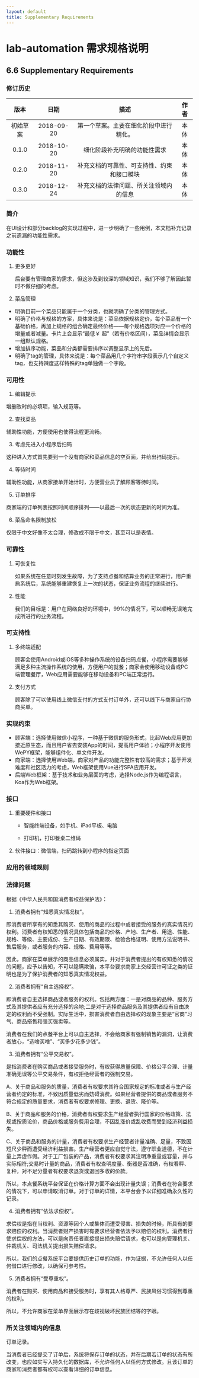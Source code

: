 ```yaml
---
layout: default
title: Supplementary Requirements
---
```

# lab-automation 需求规格说明

## 6.6 Supplementary Requirements

### 修订历史
|  版本  |     日期     |         描述          |  作者  |
| :--: | :--------: | :-----------------: | :--: |
| 初始草案 | 2018-09-20 | 第一个草案。主要在细化阶段中进行精化。 |  本体  |
| 0.1.0 | 2018-10-20 | 细化阶段补充明确的功能性需求 | 本体 |
| 0.2.0 | 2018-11-20 | 补充文档的可靠性、可支持性、约束和接口模块 | 本体 |
| 0.3.0 | 2018-12-24 | 补充文档的法律问题、所关注领域内的信息 | 本体 |

### 简介

在UI设计和部分backlog的实现过程中，进一步明确了一些用例，本文档补充记录之前遗漏的功能性需求。

### 功能性

1. 更多更好  

   后台要有管理商家的需求，但这涉及到较深的领域知识，我们不够了解因此暂时不做仔细的考虑。
   
2. 菜品管理  

  - 明确目前一个菜品只能属于一个分类，也就明确了分类的管理方式。  
  - 明确了价格与规格的方案，具体来说是：菜品依据规格定价，每个菜品有一个基础价格，再加上规格的组合确定最终价格——每个规格选项对应一个价格的增量或者减量。卡片上会显示“最低￥ 起”（若有价格区间），菜品详情会显示一组默认规格。  
  - 增加排序功能，菜品和分类都需要排序以调整显示上的先后。  
  - 明确了tag的管理，具体来说是：每个菜品用几个字符串字段表示几个自定义tag，也支持辣度这样特殊的tag单独做一个字段。

### 可用性
1. 编辑提示  

  增删改时的必填项，输入规范等。  
  
2. 查找菜品  

  辅助性功能，方便使用也使得流程更流畅。 
  
3. 考虑先进入小程序后扫码  

  这种进入方式首先要到一个没有商家和菜品信息的空页面，并给出扫码提示。  
  
4. 等待时间  

  辅助性功能，从商家接单开始计时，方便营业员了解顾客等待时间。  
  
5. 订单排序  

  商家端的订单列表按照时间顺序排列——以最后一次的状态更新的时间为准。 
  
6. 菜品命名限制放松  

  仅限于中文好像不太合理，修改成不限于中文，甚至可以是表情。  

### 可靠性

1. 可恢复性

   如果系统在任意时刻发生故障，为了支持点餐和结算业务的正常进行，用户重启系统后，系统能够重建恢复上一次的状态，保证业务流程的继续进行。

2. 性能

   我们的目标是：用户在网络良好的环境中，99%的情况下，可以顺畅无误地完成所进行的业务流程。

### 可支持性

1. 多终端适配

   顾客会使用Android或iOS等多种操作系统的设备扫码点餐，小程序需要能够满足多种主流操作系统的使用，方便用户的就餐；商家会使用移动设备或PC端管理餐厅，Web应用需要能够在移动设备和PC端正常运行。

2. 支付方式

   顾客除了可以使用线上微信支付的方式支付订单外，还可以线下与商家自行协商买单。

### 实现约束

- 顾客端：选择使用微信小程序，一种基于微信的服务形式，比起Web应用更加接近原生态，而且用户省去安装App的时间，提高用户体验；小程序开发使用WePY框架，能够组件化、单文件开发。
- 商家端：选择使用Web端，商家对产品的功能完整性有较高的需求；基于开发难度和社区活力的考虑，Web框架使用Vue进行SPA应用开发。
- 后端Web框架：基于技术和业务层面的考虑，选择Node.js作为编程语言，Koa作为Web框架。

### 接口

1. 重要硬件和接口

   - 智能终端设备，如手机、iPad平板、电脑

   - 打印机，打印餐桌二维码

2. 软件接口：微信端，扫码跳转到小程序的指定页面

### 应用的领域规则
### 法律问题

根据《中华人民共和国消费者权益保护法》：

1. 消费者拥有“知悉真实情况权”。

即消费者所享有的知悉其购买、使用的商品的过程中或者接受的服务的真实情况的权利。消费者有权知悉的情况具体包括商品的价格、产地、生产者、用途、性能、规格、等级、主要成份、生产日期、有效期限、检验合格证明、使用方法说明书、售后服务，或者服务的内容、规格、费用等等。

因此，商家在菜单展示的商品信息必须属实，并对于消费者提出的有权知悉的情况的问题，应予以告知，不可以隐瞒欺骗，本平台要求商家上交经营许可证之类的证明也是为了保护消费者的知悉真实情况权益。

2. 消费者拥有“自主选择权”。

即消费者自主选择商品或者服务的权利。包括两方面：一是对商品的品种、服务方式及其提供者应有充分选择的余地;二是对于选择商品服务及其提供者应有自由决定的权利而不受强制。实际生活中，损害消费者自由选择权的现象主要是“官商”习气、商品搭售和强买强卖等。

消费者在我们的点餐平台上可以自主选择，不会给商家有强制销售的漏洞，让消费者放心，“选啥买啥”、“买多少花多少钱”。

3. 消费者拥有“公平交易权”。

是指消费者在购买商品或者接受服务时，有权获得质量保障、价格公平合理、计量准确无误等公平交易条件，有权拒绝经营者的强制交易。

A、关于商品和服务的质量，消费者有权要求其符合国家规定的标准或者与生产经营者约定的标准，不致因质量低劣而妨碍消费。如果经营者提供的商品或者服务不符合规定的质量要求，消费者有权要求修理、更换、退货、降价等。

B、关于商品和服务的价格，消费者有权要求生产经营者执行国家的价格政策、法规或按质论价，商品价格或服务费用合理，不因乱涨价或乱收费而受到经济利益损失。

C、关于商品和服务的计量，消费者有权要求生产经营者计量准确、足量，不致因短尺少秤而遭受经济利益损害。生产经营者更应自觉守法，遵守职业道德，不在计量上弄虚作假。对于工厂包装的产品，消费者有权要求其注明净重量或容量，并与实际相符;交易时计量的商品，消费者有权查明度量、衡器是否准确，有权看秤、复秤，对不足分量者有权要求退货或退回多收的价款。

所以，本点餐系统平台保证在价格计算方面不会出现计量失误；消费者在符合要求的情况下，可以申请取消订单。对于订单的详情，本平台会予以详细准确永久性的记录。

4. 消费者拥有“依法求偿权”。

求偿权是指在当权利、资源等因个人或集体而遭受侵害、损失的时候，所具有的要求赔偿的权利。当消费者财产损害时有要求经营者依法予以赔偿的权利。消费者行使求偿权的方法，可以是向责任者直接提出损失赔偿请求，也可以是向管理机关、仲裁机关、司法机关提出损失赔偿请求。

所以，我们的点餐系统平台要提供历史订单的功能，作为证据，不允许任何人以任何借口进行修改，以确保可参考性。

5. 消费者拥有“受尊重权”。

消费者在购买、使用商品和接受服务时，享有其人格尊严、民族风俗习惯得到尊重的权利。

所以，不允许商家在菜单界面展示存在歧视破坏民族团结等的字眼。

### 所关注领域内的信息

订单记录。

当消费者已经提交了订单后，系统将保存订单的状态，并在后期若订单的状态有所改变，也应如实写入持久化的数据库，不允许任何人以任何方式修改。且该订单的商家和消费者都有权可以查看详细的订单信息。